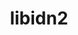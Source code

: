 ---
title: "libidn2"
layout: cache
categories: [package, v0.18.1]
meta: {"versions": ["2.3.0"], "compilers": ["gcc@=7.5.0"], "oss": ["ubuntu18.04"], "platforms": ["linux"], "targets": ["x86_64"], "stacks": ["build_systems", "e4s", "root"], "num_specs": 1, "num_specs_by_stack": {"build_systems": 1, "root": 1, "e4s": 1}}
spec_details: [{"hash": "2ggjkt3jipnybyjjqna6obqi36etx7hg", "compiler": "gcc@=7.5.0", "versions": ["2.3.0"], "os": "ubuntu18.04", "platform": "linux", "target": "x86_64", "variants": [], "stacks": ["build_systems", "root", "e4s"], "size": "-", "tarball": "https://binaries.spack.io/releases/v0.18.1/build_cache/linux-ubuntu18.04-x86_64/gcc-7.5.0/libidn2-2.3.0/linux-ubuntu18.04-x86_64-gcc-7.5.0-libidn2-2.3.0-2ggjkt3jipnybyjjqna6obqi36etx7hg.spack"}]
---